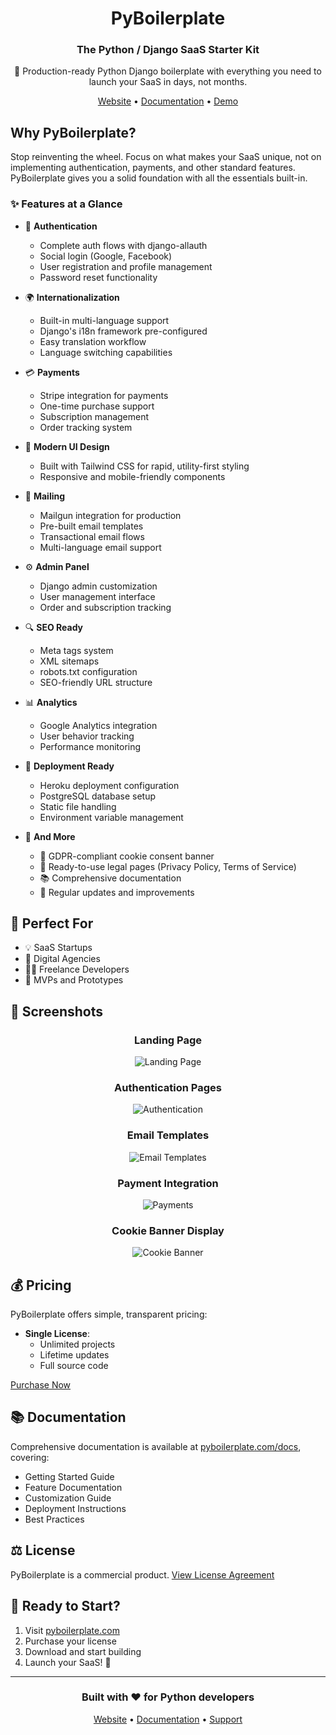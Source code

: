 <div align="center">

# PyBoilerplate

### The Python / Django SaaS Starter Kit

🚀 Production-ready Python Django boilerplate with everything you need to launch your SaaS in days, not months.

[Website](https://www.pyboilerplate.com) • [Documentation](https://www.pyboilerplate.com/docs) • [Demo](https://demo.pyboilerplate.com)


</div>

## Why PyBoilerplate?

Stop reinventing the wheel. Focus on what makes your SaaS unique, not on implementing authentication, payments, and
other standard features. PyBoilerplate gives you a solid foundation with all the essentials built-in.

### ✨ Features at a Glance

- 🔐 **Authentication**
    - Complete auth flows with django-allauth
    - Social login (Google, Facebook)
    - User registration and profile management
    - Password reset functionality

- 🌍 **Internationalization**
    - Built-in multi-language support
    - Django's i18n framework pre-configured
    - Easy translation workflow
    - Language switching capabilities

- 💳 **Payments**
    - Stripe integration for payments
    - One-time purchase support
    - Subscription management
    - Order tracking system

- 🎨 **Modern UI Design**
    - Built with Tailwind CSS for rapid, utility-first styling
    - Responsive and mobile-friendly components

- 📧 **Mailing**
    - Mailgun integration for production
    - Pre-built email templates
    - Transactional email flows
    - Multi-language email support

- ⚙️ **Admin Panel**
    - Django admin customization
    - User management interface
    - Order and subscription tracking

- 🔍 **SEO Ready**
    - Meta tags system
    - XML sitemaps
    - robots.txt configuration
    - SEO-friendly URL structure

- 📊 **Analytics**
    - Google Analytics integration
    - User behavior tracking
    - Performance monitoring

- 🚀 **Deployment Ready**
    - Heroku deployment configuration
    - PostgreSQL database setup
    - Static file handling
    - Environment variable management

- 🔧 **And More**
    - 🍪 GDPR-compliant cookie consent banner
    - 📜 Ready-to-use legal pages (Privacy Policy, Terms of Service)
    - 📚 Comprehensive documentation
    - 🔄 Regular updates and improvements

## 🎯 Perfect For

- 💡 SaaS Startups
- 🏢 Digital Agencies
- 👨‍💻 Freelance Developers
- 🚀 MVPs and Prototypes

## 📸 Screenshots

<div align="center">

### Landing Page

![Landing Page](https://py-boilerplate.s3.eu-west-3.amazonaws.com/Assets/ui_design_pages_x1.png)

### Authentication Pages

![Authentication](https://py-boilerplate.s3.eu-west-3.amazonaws.com/Assets/authentication_x1.png)

### Email Templates

![Email Templates](https://py-boilerplate.s3.eu-west-3.amazonaws.com/Assets/emails_temapltes_x1.webp)

### Payment Integration

![Payments](https://py-boilerplate.s3.eu-west-3.amazonaws.com/Assets/pricing_plan_x1.webp)

### Cookie Banner Display

![Cookie Banner](https://py-boilerplate.s3.eu-west-3.amazonaws.com/Assets/cookie_banner_display_x1.webp)

</div>

## 💰 Pricing

PyBoilerplate offers simple, transparent pricing:

- **Single License**:
    - Unlimited projects
    - Lifetime updates
    - Full source code

[Purchase Now](https://www.pyboilerplate.com/#pricing/)

## 📚 Documentation

Comprehensive documentation is available at [pyboilerplate.com/docs](https://www.pyboilerplate.com/docs), covering:

- Getting Started Guide
- Feature Documentation
- Customization Guide
- Deployment Instructions
- Best Practices

## ⚖️ License

PyBoilerplate is a commercial product. [View License Agreement](https://www.pyboilerplate.com/license)

## 🚀 Ready to Start?

1. Visit [pyboilerplate.com](https://www.pyboilerplate.com)
2. Purchase your license
3. Download and start building
4. Launch your SaaS! 🎉

---

<div align="center">

### Built with ❤️ for Python developers

[Website](https://www.pyboilerplate.com) • [Documentation](https://www.pyboilerplate.com/docs) • [Support](mailto:support@pyboilerplate.com)

</div>